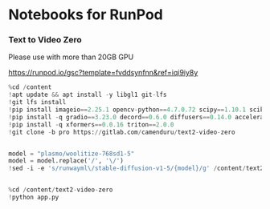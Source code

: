 # Notebooks for RunPod

### Text to Video Zero

Please use with more than 20GB GPU

https://runpod.io/gsc?template=fvddsynfnn&ref=iqi9iy8y

```py
%cd /content
!apt update && apt install -y libgl1 git-lfs
!git lfs install
!pip install imageio==2.25.1 opencv-python==4.7.0.72 scipy==1.10.1 scikit-image==0.19.3 basicsr==1.4.2
!pip install -q gradio==3.23.0 decord==0.6.0 diffusers==0.14.0 accelerate==0.17.0 safetensors==0.2.7 einops==0.6.0 transformers==4.26.0
!pip install -q xformers==0.0.16 triton==2.0.0
!git clone -b pro https://gitlab.com/camenduru/text2-video-zero


model = "plasmo/woolitize-768sd1-5"
model = model.replace('/', '\/')
!sed -i -e 's/runwayml\/stable-diffusion-v1-5/{model}/g' /content/text2-video-zero/model.py 


%cd /content/text2-video-zero
!python app.py
```
